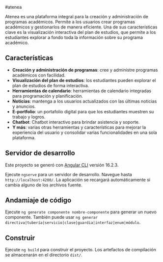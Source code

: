 #atenea

Atenea es una plataforma integral para la creación y administración de programas académicos. Permite a los usuarios crear programas académicos y gestionarlos de manera eficiente. Una de sus características clave es la visualización interactiva del plan de estudios, que permite a los estudiantes explorar a fondo toda la información sobre su programa académico.

## Características

- **Creación y administración de programas**: cree y administre programas académicos con facilidad.
- **Visualización del plan de estudios**: los estudiantes pueden explorar el plan de estudios de forma interactiva.
- **Herramientas de calendario**: herramientas de calendario integradas para programación y planificación.
- **Noticias**: mantenga a los usuarios actualizados con las últimas noticias y anuncios.
- **E-portfolio**: un portafolio digital para que los estudiantes muestren su trabajo y logros.
- **Chatbot**: Chatbot interactivo para brindar asistencia y soporte.
- **Y más**: varias otras herramientas y características para mejorar la experiencia del usuario y consolidar varias funcionalidades en una sola plataforma.

## Servidor de desarrollo

Este proyecto se generó con [Angular CLI](https://github.com/angular/angular-cli) versión 16.2.3.

Ejecute `ngserve` para un servidor de desarrollo. Navegue hasta `http://localhost:4200/`. La aplicación se recargará automáticamente si cambia alguno de los archivos fuente.

## Andamiaje de código

Ejecute `ng generate componente nombre-componente` para generar un nuevo componente. También puede usar `ng generar directiva|tubería|servicio|clase|guardia|interfaz|enum|módulo`.

## Construir

Ejecute `ng build` para construir el proyecto. Los artefactos de compilación se almacenarán en el directorio `dist/`.